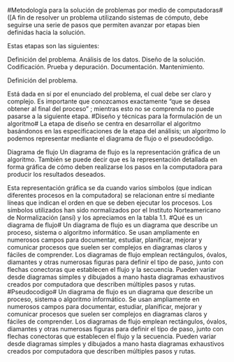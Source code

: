 #Metodología para la solución de problemas por medio de computadoras#
([A fin de resolver un problema utilizando sistemas de cómputo, debe seguirse una serie de pasos que permiten avanzar por etapas bien definidas hacia la solución.

Estas etapas son las siguientes:

Definición del problema.
Análisis de los datos.
Diseño de la solución.
Codificación.
Prueba y depuración.
Documentación.
Mantenimiento.

Definición del problema.

Está dada en sí por el enunciado del problema, el cual debe ser claro y complejo. Es importante que conozcamos exactamente “que se desea obtener al final del proceso” ; mientras esto no se comprenda no puede pasarse a la siguiente etapa.
#Diseño y técnicas para la formulación de un algoritmo#
La etapa de diseño se centra en desarrollar el algoritmo basándonos en las especificaciones de la etapa del análisis; un algoritmo lo podemos representar mediante el diagrama de flujo o el pseudocódigo.

Diagrama de flujo
Un diagrama de flujo es la representación gráfica de un algoritmo. También se puede decir que es la representación detallada en forma gráfica de cómo deben realizarse los pasos en la computadora para producir los resultados deseados.

Esta representación gráfica se da cuando varios símbolos (que indican diferentes procesos en la computadora) se relacionan entre sí mediante líneas que indican el orden en que se deben ejecutar los procesos. Los símbolos utilizados han sido normalizados por el Instituto Norteamericano de Normalización (ansí) y los apreciamos en la tabla 1.1.
#Qué es un diagrama de flujo#
Un diagrama de flujo es un diagrama que describe un proceso, sistema o algoritmo informático. Se usan ampliamente en numerosos campos para documentar, estudiar, planificar, mejorar y comunicar procesos que suelen ser complejos en diagramas claros y fáciles de comprender. Los diagramas de flujo emplean rectángulos, óvalos, diamantes y otras numerosas figuras para definir el tipo de paso, junto con flechas conectoras que establecen el flujo y la secuencia. Pueden variar desde diagramas simples y dibujados a mano hasta diagramas exhaustivos creados por computadora que describen múltiples pasos y rutas.
#Pseudocodigo#
Un diagrama de flujo es un diagrama que describe un proceso, sistema o algoritmo informático. Se usan ampliamente en numerosos campos para documentar, estudiar, planificar, mejorar y comunicar procesos que suelen ser complejos en diagramas claros y fáciles de comprender. Los diagramas de flujo emplean rectángulos, óvalos, diamantes y otras numerosas figuras para definir el tipo de paso, junto con flechas conectoras que establecen el flujo y la secuencia. Pueden variar desde diagramas simples y dibujados a mano hasta diagramas exhaustivos creados por computadora que describen múltiples pasos y rutas.
